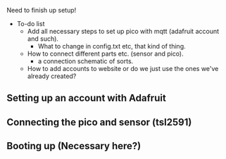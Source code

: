 Need to finish up setup!

- To-do list
  - Add all necessary steps to set up pico with mqtt (adafruit account and such).
    - What to change in config.txt etc, that kind of thing.
  - How to connect different parts etc. (sensor and pico).
    - a connection schematic of sorts.
  - How to add accounts to website or do we just use the ones we've already created?

## Setting up an account with Adafruit

## Connecting the pico and sensor (tsl2591)

## Booting up (Necessary here?)
